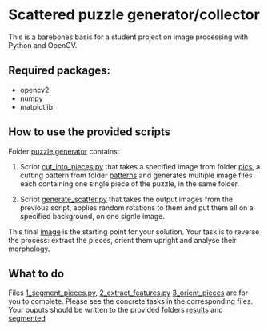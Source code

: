 # Scattered puzzle generator/collector
This is a barebones basis for a student project on image processing with Python and OpenCV.


## Required packages:
* opencv2
* numpy
* matplotlib

## How to use the provided scripts
Folder [puzzle generator](puzzle_generator) contains:
1. Script [cut_into_pieces.py](cut_into_pieces) that takes a specified image from folder [pics](pics), a cutting pattern from folder [patterns](patterns) and generates multiple image files each containing one single piece of the puzzle, in the same folder.

2. Script [generate_scatter.py](generate_scatter.py) that takes the output images from the previous script, applies random rotations to them and put them all on a specified background, on one signle image.

This final [image](puzzle_unsolved.jpg) is the starting point for your solution. Your task is to reverse the process: extract the pieces, orient them upright and analyse their morphology.

## What to do
Files [1_segment_pieces.py](1_segment_pieces.py), [2_extract_features.py](2_extract_features.py)
[3_orient_pieces](3_orient_pieces) are for you to complete. Please see the concrete tasks in the corresponding files. Your ouputs should be written to the provided folders [results](results) and [segmented](segmented)
